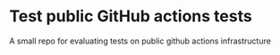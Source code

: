 # Test public GitHub actions tests
A small repo for evaluating tests on public github actions infrastructure
